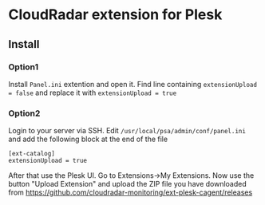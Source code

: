 # CloudRadar extension for Plesk

## Install

### Option1
Install `Panel.ini` extention and open it.
Find line containing `extensionUpload = false` and replace it with `extensionUpload = true`

### Option2
Login to your server via SSH.
Edit `/usr/local/psa/admin/conf/panel.ini` and add the following block at the end of the file

    [ext-catalog]
    extensionUpload = true

After that use the Plesk UI. Go to Extensions->My Extensions. Now use the button "Upload Extension" and upload the ZIP file you have downloaded from https://github.com/cloudradar-monitoring/ext-plesk-cagent/releases
